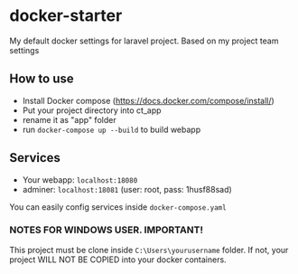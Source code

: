 # docker-starter
My default docker settings for laravel project. Based on my project team settings

## How to use
- Install Docker compose (https://docs.docker.com/compose/install/)
- Put your project directory into ct_app
- rename it as "app" folder
- run `docker-compose up --build` to build webapp

## Services
- Your webapp: `localhost:18080`
- adminer: `localhost:18081` (user: root, pass: 1husf88sad)

You can easily config services inside `docker-compose.yaml`


### NOTES FOR WINDOWS USER. IMPORTANT!
This project must be clone inside `C:\Users\yourusername` folder. If not, your project WILL NOT BE COPIED into your docker containers.
